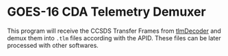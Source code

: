 GOES-16 CDA Telemetry Demuxer
=========================================

This program will receive the CCSDS Transfer Frames from [tlmDecoder](../decoder) and demux them into `.tlm` files according with the APID. These files can be later processed with other softwares.
